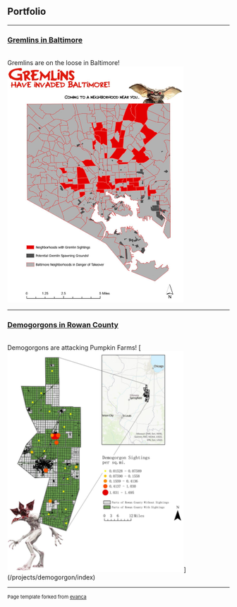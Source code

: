 ## Portfolio

---

### [Gremlins in Baltimore](/pdf/gremlins_overview.pdf)
<BR>
Gremlins are on the loose in Baltimore!
<img src="images/gremlins.JPG?raw=true" width=400>

---
### [Demogorgons in Rowan County](/pdf/demogorgon_overview.pdf)
<BR>
Demogorgons are attacking Pumpkin Farms!
[<img src="images/demorogon.JPG?raw=true" width=400>](/projects/demogorgon/index)

---
<p style="font-size:11px">Page template forked from <a href="https://github.com/evanca/quick-portfolio">evanca</a></p>
<!-- Remove above link if you don't want to attibute -->
